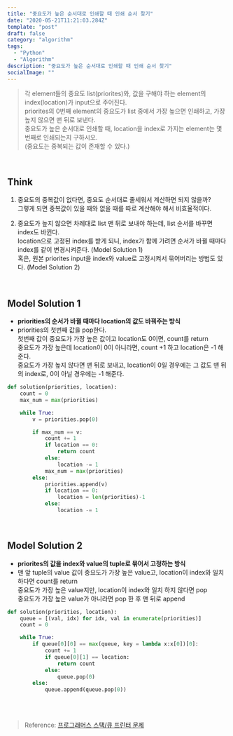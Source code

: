```yaml
---
title: "중요도가 높은 순서대로 인쇄할 때 인쇄 순서 찾기"
date: "2020-05-21T11:21:03.284Z"
template: "post"
draft: false
category: "algorithm"
tags:
  - "Python"
  - "Algorithm"
description: "중요도가 높은 순서대로 인쇄할 때 인쇄 순서 찾기"
socialImage: ""
---
```



> 각 element들의 중요도 list(priorites)와, 값을 구해야 하는 element의 index(location)가 input으로 주어진다.    
> priorites의 0번째 element의 중요도가 list 중에서 가장 높으면 인쇄하고, 가장 높지 않으면 맨 뒤로 보낸다.    
> 중요도가 높은 순서대로 인쇄할 때, location을 index로 가지는 element는 몇 번째로 인쇄되는지 구하시오.   
> (중요도는 중복되는 값이 존재할 수 있다.)

<br>

## Think
1. 중요도의 중복값이 없다면, 중요도 순서대로 줄세워서 계산하면 되지 않을까?  
그렇게 되면 중복값이 있을 때와 없을 때를 따로 계산해야 해서 비효율적이다.

<p>

2. 중요도가 높지 않으면 차례대로 list 맨 뒤로 보내야 하는데, list 순서를 바꾸면 index도 바뀐다.  
location으로 고정된 index를 받게 되니, index가 함께 가려면 순서가 바뀔 때마다 index를 같이 변경시켜준다. (Model Solution 1)  
혹은, 원본 priorites input을 index와 value로 고정시켜서 묶어버리는 방법도 있다. (Model Solution 2)


<br>

## Model Solution 1
* **priorities의 순서가 바뀔 때마다 location의 값도 바꿔주는 방식**
* priorities의 첫번째 값을 pop한다.  
첫번째 값이 중요도가 가장 높은 값이고 location도 0이면, count를 return  
중요도가 가장 높은데 location이 0이 아니라면, count +1 하고 location은 -1 해준다.  
중요도가 가장 높지 않다면 맨 뒤로 보내고, location이 0일 경우에는 그 값도 맨 뒤의 index로, 0이 아닐 경우에는 -1 해준다.  

```python
def solution(priorities, location):
    count = 0
    max_num = max(priorities)

    while True:
        v = priorities.pop(0)

        if max_num == v:
            count += 1
            if location == 0:
                return count
            else:
                location -= 1
            max_num = max(priorities)
        else:
            priorities.append(v)
            if location == 0:
                location = len(priorities)-1
            else:
                location -= 1
```

<br>


## Model Solution 2
* **priorites의 값을 index와 value의 tuple로 묶어서 고정하는 방식**
* 맨 앞 tuple의 value 값이 중요도가 가장 높은 value고, location이 index와 일치하다면 count를 return  
중요도가 가장 높은 value지만, location이 index와 일치 하지 않다면 pop  
중요도가 가장 높은 value가 아니라면 pop 한 후 맨 뒤로 append

```python
def solution(priorities, location):
    queue = [(val, idx) for idx, val in enumerate(priorities)] 
    count = 0

    while True:
        if queue[0][0] == max(queue, key = lambda x:x[0])[0]:
            count += 1
            if queue[0][1] == location:
                return count
            else:
                queue.pop(0)
        else:
            queue.append(queue.pop(0))
```

<br>
<br>

> Reference: [프로그래머스 스택/큐 프린터 문제](https://programmers.co.kr/learn/challenges)